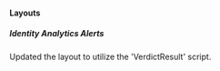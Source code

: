 
#### Layouts

##### Identity Analytics Alerts

Updated the layout to utilize the 'VerdictResult' script.
